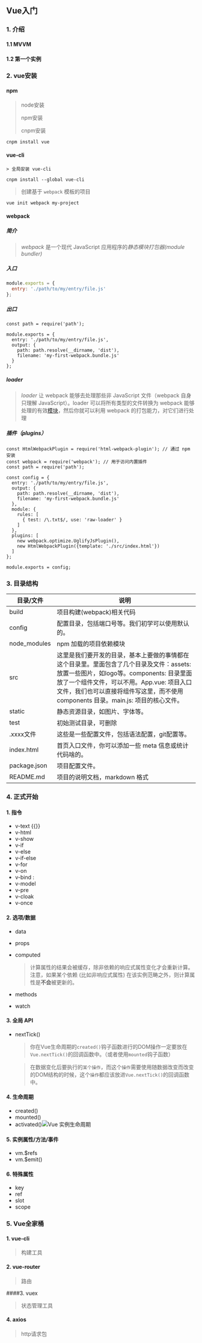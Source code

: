 ## Vue入门

### 1. 介绍

#### 1.1 MVVM

#### 1.2 第一个实例



### 2. vue安装

#### npm

> node安装
>
> npm安装
>
> cnpm安装

`cnpm install vue`

#### 	vue-cli

 	> 全局安装 vue-cli

`cnpm install --global vue-cli`

> 创建基于 `webpack` 模板的项目

`vue init webpack my-project`

#### webpack

##### 简介

> *webpack* 是一个现代 JavaScript 应用程序的*静态模块打包器(module bundler)*

##### 入口

```javascript
module.exports = {
  entry: './path/to/my/entry/file.js'
};
```

##### 出口

````
const path = require('path');

module.exports = {
  entry: './path/to/my/entry/file.js',
  output: {
    path: path.resolve(__dirname, 'dist'),
    filename: 'my-first-webpack.bundle.js'
  }
};

````

##### loader

> *loader* 让 webpack 能够去处理那些非 JavaScript 文件（webpack 自身只理解 JavaScript）。loader 可以将所有类型的文件转换为 webpack 能够处理的有效[模块](https://www.webpackjs.com/concepts/modules)，然后你就可以利用 webpack 的打包能力，对它们进行处理

##### 插件（plugins）

```
const HtmlWebpackPlugin = require('html-webpack-plugin'); // 通过 npm 安装
const webpack = require('webpack'); // 用于访问内置插件
const path = require('path');

const config = {
  entry: './path/to/my/entry/file.js',
  output: {
    path: path.resolve(__dirname, 'dist'),
    filename: 'my-first-webpack.bundle.js'
  },
  module: {
    rules: [
      { test: /\.txt$/, use: 'raw-loader' }
    ]
  },
  plugins: [
    new webpack.optimize.UglifyJsPlugin(),
    new HtmlWebpackPlugin({template: './src/index.html'})
  ]
};

module.exports = config;

```



### 3. 目录结构

| 目录/文件        | 说明                                       |
| ------------ | ---------------------------------------- |
| build        | 项目构建(webpack)相关代码                        |
| config       | 配置目录，包括端口号等。我们初学可以使用默认的。                 |
| node_modules | npm 加载的项目依赖模块                            |
| src          | 这里是我们要开发的目录，基本上要做的事情都在这个目录里。里面包含了几个目录及文件：assets: 放置一些图片，如logo等。components: 目录里面放了一个组件文件，可以不用。App.vue: 项目入口文件，我们也可以直接将组件写这里，而不使用 components 目录。main.js: 项目的核心文件。 |
| static       | 静态资源目录，如图片、字体等。                          |
| test         | 初始测试目录，可删除                               |
| .xxxx文件      | 这些是一些配置文件，包括语法配置，git配置等。                 |
| index.html   | 首页入口文件，你可以添加一些 meta 信息或统计代码啥的。           |
| package.json | 项目配置文件。                                  |
| README.md    | 项目的说明文档，markdown 格式                      |

### 4. 正式开始

#### 1. 指令

- v-text	{{}}
- v-html
- v-show
- v-if
- v-else
- v-if-else
- v-for
- v-on
- v-bind        :
- v-model
- v-pre
- v-cloak
- v-once

#### 2. 选项/数据

- data

- props

- computed

  > 计算属性的结果会被缓存，除非依赖的响应式属性变化才会重新计算。注意，如果某个依赖 (比如非响应式属性) 在该实例范畴之外，则计算属性是**不会**被更新的。

- methods

- watch

#### 3. 全局 API

- nextTick()

  > 你在Vue生命周期的`created()`钩子函数进行的DOM操作一定要放在`Vue.nextTick()`的回调函数中。（或者使用`mounted`钩子函数）

  > 在数据变化后要执行的`某个操作`，而这个`操作`需要使用随数据改变而改变的DOM结构的时候，这个`操作`都应该放进`Vue.nextTick()`的回调函数中。

#### 4. 生命周期

- created()
- mounted()
- activated()![Vue 实例生命周期](https://cn.vuejs.org/images/lifecycle.png)

#### 5. 实例属性/方法/事件

- vm.$refs
- vm.$emit()

#### 6. 特殊属性

- key
- ref
- slot
- scope

### 5. Vue全家桶

#### 1. vue-cli

> 构建工具

#### 2. vue-router

> 路由

####3. vuex

> 状态管理工具

#### 4. axios

> http请求包